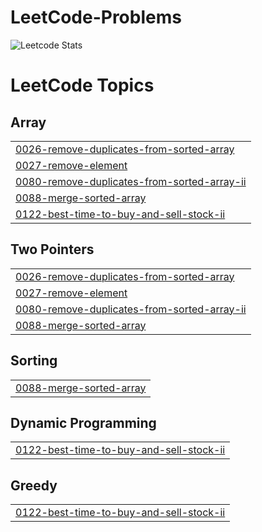# LeetCode-Problems
![Leetcode Stats](https://leetcard.jacoblin.cool/Harpreet9090?ext=heatmap)

<!---LeetCode Topics Start-->
# LeetCode Topics
## Array
|  |
| ------- |
| [0026-remove-duplicates-from-sorted-array](https://github.com/officialHarpreetKaur/LeetCode-Problems/tree/master/0026-remove-duplicates-from-sorted-array) |
| [0027-remove-element](https://github.com/officialHarpreetKaur/LeetCode-Problems/tree/master/0027-remove-element) |
| [0080-remove-duplicates-from-sorted-array-ii](https://github.com/officialHarpreetKaur/LeetCode-Problems/tree/master/0080-remove-duplicates-from-sorted-array-ii) |
| [0088-merge-sorted-array](https://github.com/officialHarpreetKaur/LeetCode-Problems/tree/master/0088-merge-sorted-array) |
| [0122-best-time-to-buy-and-sell-stock-ii](https://github.com/officialHarpreetKaur/LeetCode-Problems/tree/master/0122-best-time-to-buy-and-sell-stock-ii) |
## Two Pointers
|  |
| ------- |
| [0026-remove-duplicates-from-sorted-array](https://github.com/officialHarpreetKaur/LeetCode-Problems/tree/master/0026-remove-duplicates-from-sorted-array) |
| [0027-remove-element](https://github.com/officialHarpreetKaur/LeetCode-Problems/tree/master/0027-remove-element) |
| [0080-remove-duplicates-from-sorted-array-ii](https://github.com/officialHarpreetKaur/LeetCode-Problems/tree/master/0080-remove-duplicates-from-sorted-array-ii) |
| [0088-merge-sorted-array](https://github.com/officialHarpreetKaur/LeetCode-Problems/tree/master/0088-merge-sorted-array) |
## Sorting
|  |
| ------- |
| [0088-merge-sorted-array](https://github.com/officialHarpreetKaur/LeetCode-Problems/tree/master/0088-merge-sorted-array) |
## Dynamic Programming
|  |
| ------- |
| [0122-best-time-to-buy-and-sell-stock-ii](https://github.com/officialHarpreetKaur/LeetCode-Problems/tree/master/0122-best-time-to-buy-and-sell-stock-ii) |
## Greedy
|  |
| ------- |
| [0122-best-time-to-buy-and-sell-stock-ii](https://github.com/officialHarpreetKaur/LeetCode-Problems/tree/master/0122-best-time-to-buy-and-sell-stock-ii) |
<!---LeetCode Topics End-->